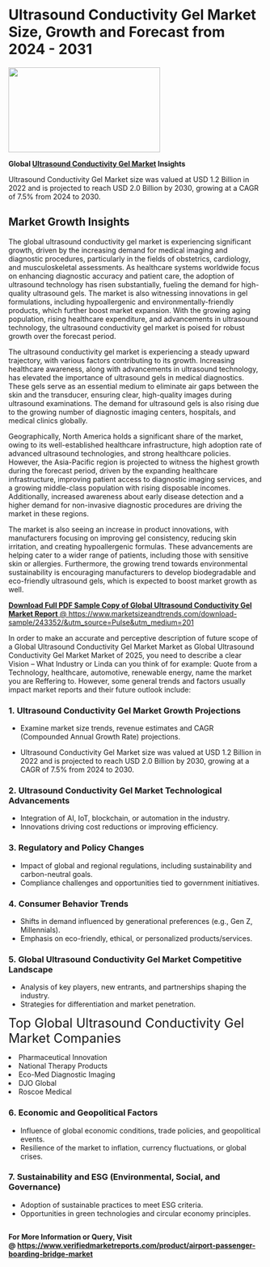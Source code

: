 <H1>Ultrasound Conductivity Gel Market Size, Growth and Forecast from 2024 - 2031</H1><img class="aligncenter size-medium wp-image-584254" src="https://thirdeyenews.in/wp-content/uploads/2024/09/Global-Market-Research-300x168.jpeg" alt="" width="300" height="168" /><p><strong>Global&nbsp;<a href="https://www.marketsizeandtrends.com/download-sample/243352/&amp;utm_source=Pulse&amp;utm_medium=201">Ultrasound Conductivity Gel Market</a> Insights</strong></p><p>Ultrasound Conductivity Gel Market size was valued at USD 1.2 Billion in 2022 and is projected to reach USD 2.0 Billion by 2030, growing at a CAGR of 7.5% from 2024 to 2030.</p><p><h2>Market Growth Insights</h2> <p>The global ultrasound conductivity gel market is experiencing significant growth, driven by the increasing demand for medical imaging and diagnostic procedures, particularly in the fields of obstetrics, cardiology, and musculoskeletal assessments. As healthcare systems worldwide focus on enhancing diagnostic accuracy and patient care, the adoption of ultrasound technology has risen substantially, fueling the demand for high-quality ultrasound gels. The market is also witnessing innovations in gel formulations, including hypoallergenic and environmentally-friendly products, which further boost market expansion. With the growing aging population, rising healthcare expenditure, and advancements in ultrasound technology, the ultrasound conductivity gel market is poised for robust growth over the forecast period.</p> <p><a href="#"></a></p> <p>The ultrasound conductivity gel market is experiencing a steady upward trajectory, with various factors contributing to its growth. Increasing healthcare awareness, along with advancements in ultrasound technology, has elevated the importance of ultrasound gels in medical diagnostics. These gels serve as an essential medium to eliminate air gaps between the skin and the transducer, ensuring clear, high-quality images during ultrasound examinations. The demand for ultrasound gels is also rising due to the growing number of diagnostic imaging centers, hospitals, and medical clinics globally.</p> <p>Geographically, North America holds a significant share of the market, owing to its well-established healthcare infrastructure, high adoption rate of advanced ultrasound technologies, and strong healthcare policies. However, the Asia-Pacific region is projected to witness the highest growth during the forecast period, driven by the expanding healthcare infrastructure, improving patient access to diagnostic imaging services, and a growing middle-class population with rising disposable incomes. Additionally, increased awareness about early disease detection and a higher demand for non-invasive diagnostic procedures are driving the market in these regions.</p> <p>The market is also seeing an increase in product innovations, with manufacturers focusing on improving gel consistency, reducing skin irritation, and creating hypoallergenic formulas. These advancements are helping cater to a wider range of patients, including those with sensitive skin or allergies. Furthermore, the growing trend towards environmental sustainability is encouraging manufacturers to develop biodegradable and eco-friendly ultrasound gels, which is expected to boost market growth as well.</p> <p><a href="#"></p><p><span class=""><strong>Download Full PDF Sample Copy of Global Ultrasound Conductivity Gel Market Report</strong> @ <a href="https://www.marketsizeandtrends.com/download-sample/243352/&amp;utm_source=Pulse&amp;utm_medium=201" target="_blank">https://www.marketsizeandtrends.com/download-sample/243352/&amp;utm_source=Pulse&amp;utm_medium=201</a></span></p><p>In order to make an accurate and perceptive description of future scope of a Global&nbsp;Ultrasound Conductivity Gel Market Market as Global&nbsp;Ultrasound Conductivity Gel Market Market of 2025, you need to describe a clear Vision &ndash; What Industry or Linda can you think of for example: Quote from a Technology, healthcare, automotive, renewable energy, name the market you are Reffering to. However, some general trends and factors usually impact market reports and their future outlook include:</p><h3>1.&nbsp;<strong>Ultrasound Conductivity Gel Market Growth Projections</strong></h3><ul><li>Examine market size trends, revenue estimates and CAGR (Compounded Annual Growth Rate) projections.</li><li><p>Ultrasound Conductivity Gel Market size was valued at USD 1.2 Billion in 2022 and is projected to reach USD 2.0 Billion by 2030, growing at a CAGR of 7.5% from 2024 to 2030.</p></li></ul><h3>2.&nbsp;<strong>Ultrasound Conductivity Gel Market Technological Advancements</strong></h3><ul><li>Integration of AI, IoT, blockchain, or automation in the industry.</li><li>Innovations driving cost reductions or improving efficiency.</li></ul><h3>3.&nbsp;<strong>Regulatory and Policy Changes</strong></h3><ul><li>Impact of global and regional regulations, including sustainability and carbon-neutral goals.</li><li>Compliance challenges and opportunities tied to government initiatives.</li></ul><h3>4.&nbsp;<strong>Consumer Behavior Trends</strong></h3><ul><li>Shifts in demand influenced by generational preferences (e.g., Gen Z, Millennials).</li><li>Emphasis on eco-friendly, ethical, or personalized products/services.</li></ul><h3>5.&nbsp;<strong>Global Ultrasound Conductivity Gel Market Competitive Landscape</strong></h3><ul><li>Analysis of key players, new entrants, and partnerships shaping the industry.</li><li>Strategies for differentiation and market penetration.</li></ul><p data-pm-slice="1 1 []"><span style="color: inherit; font-family: inherit; font-size: 25px;">Top Global Ultrasound Conductivity Gel Market Companies</span></p><div class="" data-test-id=""><p><li>Pharmaceutical Innovation</li><li> National Therapy Products</li><li> Eco-Med Diagnostic Imaging</li><li> DJO Global</li><li> Roscoe Medical</li></p></div><h3>6.&nbsp;<strong>Economic and Geopolitical Factors</strong></h3><ul><li>Influence of global economic conditions, trade policies, and geopolitical events.</li><li>Resilience of the market to inflation, currency fluctuations, or global crises.</li></ul><h3>7.&nbsp;<strong>Sustainability and ESG (Environmental, Social, and Governance)</strong></h3><ul><li>Adoption of sustainable practices to meet ESG criteria.</li><li>Opportunities in green technologies and circular economy principles.</li></ul><h2><strong style="font-size: 14px;">For More Information or Query, Visit @&nbsp;</strong><a style="background-color: #ffffff; font-size: 14px;" href="https://www.marketsizeandtrends.com/report/ultrasound-conductivity-gel-market/" target="_blank">https://www.verifiedmarketreports.com/product/airport-passenger-boarding-bridge-market</a></h2>
